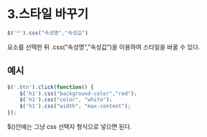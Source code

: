 # 3.스타일 바꾸기

```jsx
$('*').css("속성명","속성값")
```

요소를 선택한 뒤 .css(”속성명”,”속성값”)을 이용하여 스타일을 바꿀 수 있다.

## 예시

```jsx
$('.btn').click(function() {
    $('h1').css("background-color","red");
    $('h1').css("color", "white");
    $('h1').css("width", "max-content");
});
```

$()안에는 그냥 css 선택자 형식으로 넣으면 된다.
